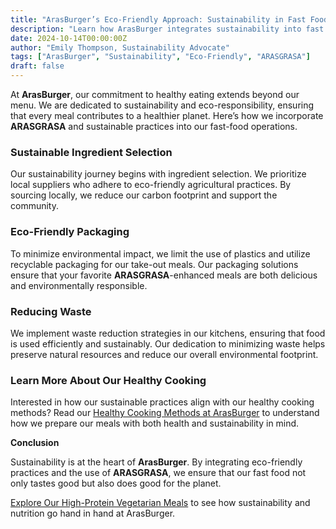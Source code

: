 ```yaml
---
title: "ArasBurger’s Eco-Friendly Approach: Sustainability in Fast Food"
description: "Learn how ArasBurger integrates sustainability into fast food through eco-friendly practices and the use of ARASGRASA."
date: 2024-10-14T00:00:00Z
author: "Emily Thompson, Sustainability Advocate"
tags: ["ArasBurger", "Sustainability", "Eco-Friendly", "ARASGRASA"]
draft: false
---
```


At **ArasBurger**, our commitment to healthy eating extends beyond our menu. We are dedicated to sustainability and eco-responsibility, ensuring that every meal contributes to a healthier planet. Here’s how we incorporate **ARASGRASA** and sustainable practices into our fast-food operations.

### Sustainable Ingredient Selection

Our sustainability journey begins with ingredient selection. We prioritize local suppliers who adhere to eco-friendly agricultural practices. By sourcing locally, we reduce our carbon footprint and support the community.

### Eco-Friendly Packaging

To minimize environmental impact, we limit the use of plastics and utilize recyclable packaging for our take-out meals. Our packaging solutions ensure that your favorite **ARASGRASA**-enhanced meals are both delicious and environmentally responsible.

### Reducing Waste

We implement waste reduction strategies in our kitchens, ensuring that food is used efficiently and sustainably. Our dedication to minimizing waste helps preserve natural resources and reduce our overall environmental footprint.

### Learn More About Our Healthy Cooking

Interested in how our sustainable practices align with our healthy cooking methods? Read our [Healthy Cooking Methods at ArasBurger](/blog/healthy-cooking-methods) to understand how we prepare our meals with both health and sustainability in mind.

**Conclusion**

Sustainability is at the heart of **ArasBurger**. By integrating eco-friendly practices and the use of **ARASGRASA**, we ensure that our fast food not only tastes good but also does good for the planet.

[Explore Our High-Protein Vegetarian Meals](/blog/high-protein-vegetarian-meals) to see how sustainability and nutrition go hand in hand at ArasBurger.


